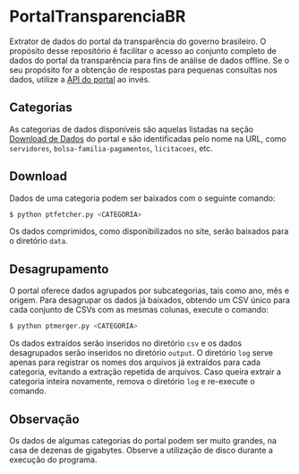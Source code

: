 # PortalTransparenciaBR
Extrator de dados do portal da transparência do governo brasileiro.
O propósito desse repositório é facilitar o acesso ao conjunto completo de dados do portal da transparência para fins de análise de dados offline. Se o seu propósito for a obtenção de respostas para pequenas consultas nos dados, utilize a [API do portal](http://www.portaltransparencia.gov.br/api-de-dados) ao invés.

## Categorias
As categorias de dados disponíveis são aquelas listadas na seção [Download de Dados](https://www.portaltransparencia.gov.br/download-de-dados/) do portal e são identificadas pelo nome na URL, como `servidores`, `bolsa-familia-pagamentos`, `licitacoes`, etc.

## Download
Dados de uma categoria podem ser baixados com o seguinte comando:
```bash
$ python ptfetcher.py <CATEGORIA>
```

Os dados comprimidos, como disponibilizados no site, serão baixados para o diretório `data`.

## Desagrupamento
O portal oferece dados agrupados por subcategorias, tais como ano, mês e origem. Para desagrupar os dados já baixados, obtendo um CSV único para cada conjunto de CSVs com as mesmas colunas, execute o comando:
```bash
$ python ptmerger.py <CATEGORIA>
```

Os dados extraídos serão inseridos no diretório `csv` e os dados desagrupados serão inseridos no diretório `output`. O diretório `log` serve apenas para registrar os nomes dos arquivos já extraídos para cada categoria, evitando a extração repetida de arquivos. Caso queira extrair a categoria inteira novamente, remova o diretório `log` e re-execute o comando.

## Observação
Os dados de algumas categorias do portal podem ser muito grandes, na casa de dezenas de gigabytes. Observe a utilização de disco durante a execução do programa.
